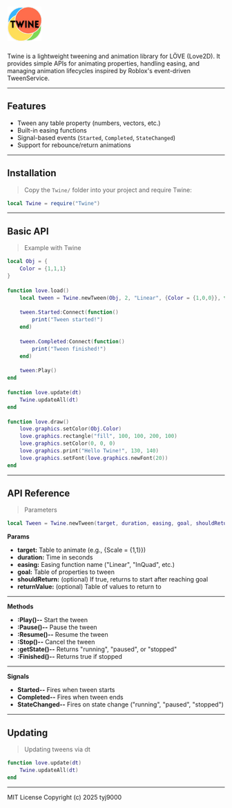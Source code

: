 # <img src="./assets/logo.png" alt="Twine Logo" width="80"/> 



Twine is a lightweight tweening and animation library for LÖVE (Love2D). It provides simple APIs for animating properties, handling easing, and managing animation lifecycles inspired by Roblox's event-driven TweenService.

---

## Features

- Tween any table property (numbers, vectors, etc.)
- Built-in easing functions
- Signal-based events (`Started`, `Completed`, `StateChanged`)
- Support for rebounce/return animations

---

## Installation

>Copy the `Twine/` folder into your project and require Twine:

```lua
local Twine = require("Twine")
````

---

## Basic API

>Example with Twine
```lua
local Obj = {
    Color = {1,1,1}
}

function love.load()
    local tween = Twine.newTween(Obj, 2, "Linear", {Color = {1,0,0}}, true, {Color = {1,1,1}})

    tween.Started:Connect(function()
        print("Tween started!")
    end)

    tween.Completed:Connect(function()
        print("Tween finished!")
    end)

    tween:Play()
end

function love.update(dt)
    Twine.updateAll(dt)
end

function love.draw()
    love.graphics.setColor(Obj.Color)
    love.graphics.rectangle("fill", 100, 100, 200, 100) 
    love.graphics.setColor(0, 0, 0)
    love.graphics.print("Hello Twine!", 130, 140) 
    love.graphics.setFont(love.graphics.newFont(20))
end
```
---

## API Reference
>Parameters
```lua
local Tween = Twine.newTween(target, duration, easing, goal, shouldReturn, returnValue)
````
**Params**

+ **target:** Table to animate (e.g., {Scale = {1,1}})
+ **duration:** Time in seconds
+ **easing:** Easing function name ("Linear", "InQuad", etc.)
+ **goal:** Table of properties to tween
+ **shouldReturn:** (optional) If true, returns to start after reaching goal
+ **returnValue:** (optional) Table of values to return to

---
**Methods**

+ **:Play()--** Start the tween
+ **:Pause()--** Pause the tween
+ **:Resume()--** Resume the tween
+ **:Stop()--** Cancel the tween
+ **:getState()--** Returns "running", "paused", or "stopped"
+ **:Finished()--** Returns true if stopped

---
**Signals**

+ **Started--** Fires when tween starts
+ **Completed--** Fires when tween ends
+ **StateChanged--**  Fires on state change ("running", "paused", "stopped")

---
## Updating
>Updating tweens via dt
```lua
function love.update(dt)
    Twine.updateAll(dt)
end
````

---

MIT License Copyright (c) 2025 tyj9000 
  




